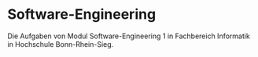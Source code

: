 # Software-Engineering
Die Aufgaben von Modul Software-Engineering 1 in Fachbereich Informatik in Hochschule Bonn-Rhein-Sieg. 
